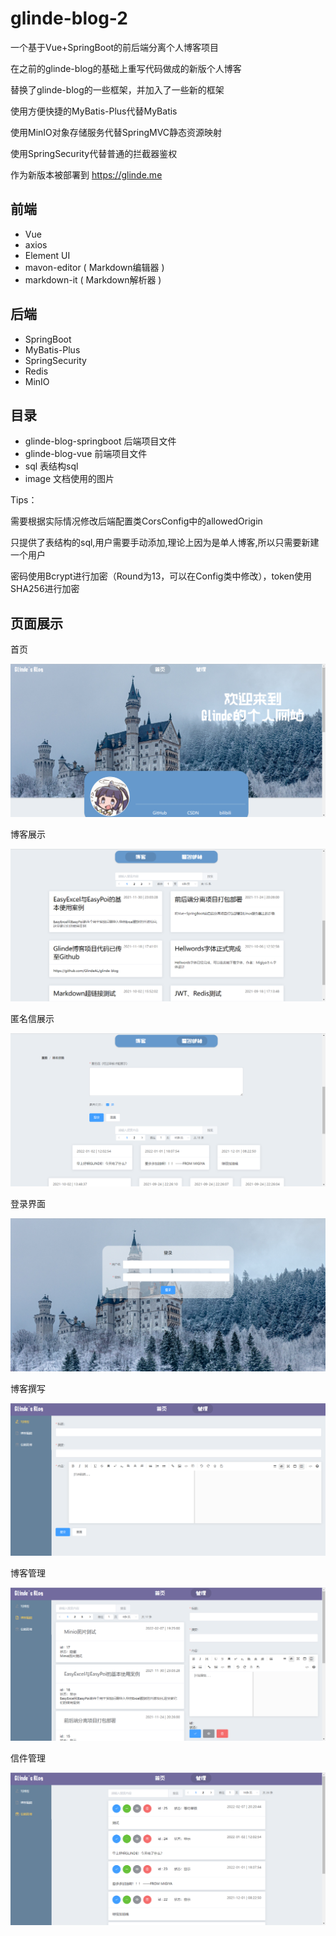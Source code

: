# glinde-blog-2

一个基于Vue+SpringBoot的前后端分离个人博客项目

在之前的glinde-blog的基础上重写代码做成的新版个人博客

替换了glinde-blog的一些框架，并加入了一些新的框架

使用方便快捷的MyBatis-Plus代替MyBatis

使用MinIO对象存储服务代替SpringMVC静态资源映射

使用SpringSecurity代替普通的拦截器鉴权

作为新版本被部署到 <https://glinde.me>

## 前端

- Vue
- axios
- Element UI
- mavon-editor ( Markdown编辑器 )
- markdown-it ( Markdown解析器 )

## 后端

- SpringBoot
- MyBatis-Plus
- SpringSecurity
- Redis
- MinIO

## 目录

- glinde-blog-springboot    后端项目文件
- glinde-blog-vue               前端项目文件
- sql                                   表结构sql
- image                             文档使用的图片



Tips：

需要根据实际情况修改后端配置类CorsConfig中的allowedOrigin

只提供了表结构的sql,用户需要手动添加,理论上因为是单人博客,所以只需要新建一个用户

密码使用Bcrypt进行加密（Round为13，可以在Config类中修改），token使用SHA256进行加密



## 页面展示

首页

![](https://github.com/GlindeAL/glinde-blog-2/blob/master/image/landing.png)

博客展示

![](https://github.com/GlindeAL/glinde-blog-2/blob/master/image/homeBlog.png)

匿名信展示

![](https://github.com/GlindeAL/glinde-blog-2/blob/master/image/homeMail.png)

登录界面

![](https://github.com/GlindeAL/glinde-blog-2/blob/master/image/login.png)

博客撰写

![](https://github.com/GlindeAL/glinde-blog-2/blob/master/image/blogWrite.png)

博客管理

![](https://github.com/GlindeAL/glinde-blog-2/blob/master/image/blogEdit.png)

信件管理

![](https://github.com/GlindeAL/glinde-blog-2/blob/master/image/mailManage.png)

